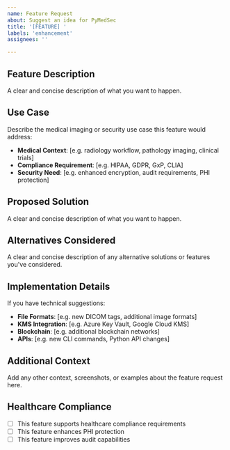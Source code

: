 ```yaml
---
name: Feature Request
about: Suggest an idea for PyMedSec
title: '[FEATURE] '
labels: 'enhancement'
assignees: ''

---
```


## Feature Description

A clear and concise description of what you want to happen.

## Use Case

Describe the medical imaging or security use case this feature would address:

- **Medical Context**: [e.g. radiology workflow, pathology imaging, clinical trials]
- **Compliance Requirement**: [e.g. HIPAA, GDPR, GxP, CLIA]
- **Security Need**: [e.g. enhanced encryption, audit requirements, PHI protection]

## Proposed Solution

A clear and concise description of what you want to happen.

## Alternatives Considered

A clear and concise description of any alternative solutions or features you've considered.

## Implementation Details

If you have technical suggestions:

- **File Formats**: [e.g. new DICOM tags, additional image formats]
- **KMS Integration**: [e.g. Azure Key Vault, Google Cloud KMS]
- **Blockchain**: [e.g. additional blockchain networks]
- **APIs**: [e.g. new CLI commands, Python API changes]

## Additional Context

Add any other context, screenshots, or examples about the feature request here.

## Healthcare Compliance

- [ ] This feature supports healthcare compliance requirements
- [ ] This feature enhances PHI protection
- [ ] This feature improves audit capabilities

